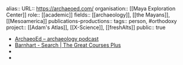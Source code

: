 alias::
URL:: https://archaeoed.com/
organisation:: [[Maya Exploration Center]] 
role:: [[academic]] 
fields:: [[archaeology]], [[the Mayans]], [[Mesoamerica]] 
publications-productions:: 
tags:: person, #orthodoxy 
project:: [[Adam's Atlas]], [[X-Science]], [[freshAlts]] 
public:: true

- [ArchaeoEd – archaeology podcast](https://archaeoed.com/)
- [Barnhart - Search | The Great Courses Plus](https://www.thegreatcoursesplus.com/catalogsearch/result/?search_param=all&catid=&q=barnhart)
-
-